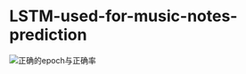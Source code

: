 # LSTM-used-for-music-notes-prediction
![正确的epoch与正确率](https://github.com/user-attachments/assets/5a0dfcc0-91e3-46e2-81d8-277bf086ebfe)
